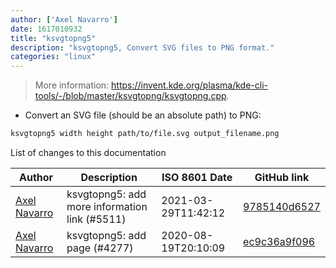 ```yaml
---
author: ['Axel Navarro']
date: 1617010932
title: "ksvgtopng5"
description: "ksvgtopng5, Convert SVG files to PNG format."
categories: "linux"
---
```

> More information: <https://invent.kde.org/plasma/kde-cli-tools/-/blob/master/ksvgtopng/ksvgtopng.cpp>.

- Convert an SVG file (should be an absolute path) to PNG:

```bash
ksvgtopng5 width height path/to/file.svg output_filename.png
```
List of changes to this documentation


Author | Description | ISO 8601 Date | GitHub link
------|-----|-----|-----
[Axel Navarro](mailto:navarroaxel@gmail.com) | ksvgtopng5: add more information link (#5511) | 2021-03-29T11:42:12 | [9785140d6527](https://github.com/tldr-pages/tldr/commit/9785140d652745dd79b2722c53b8d0f5932913b4)
[Axel Navarro](mailto:navarroaxel@gmail.com) | ksvgtopng5: add page (#4277) | 2020-08-19T20:10:09 | [ec9c36a9f096](https://github.com/tldr-pages/tldr/commit/ec9c36a9f096325c1b396432737a69f3a8c980f3)

